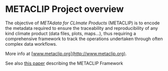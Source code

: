 # METACLIP Project overview

The objective of _METAdata for CLImate Products_ (METACLIP) is to encode the metadata required to ensure the traceability and reproducibility of any kind climate product (data files, plots, maps...), thus requiring a comprehensive framework to track the operations undertaken through often complex data workflows. 

More info at [www.metaclip.org](http://www.metaclip.org).

See also [this paper](https://doi.org/10.1016/j.envsoft.2019.07.005) describing the METACLIP Framework 
